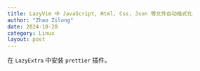 ```yaml
---
title: LazyVim 中 JavaScript, Html, Css, Json 等文件自动格式化
author: "Zhao Zilong"
date: 2024-10-28
category: Linux
layout: post
---
```


在 `LazyExtra` 中安装 `prettier` 插件。
